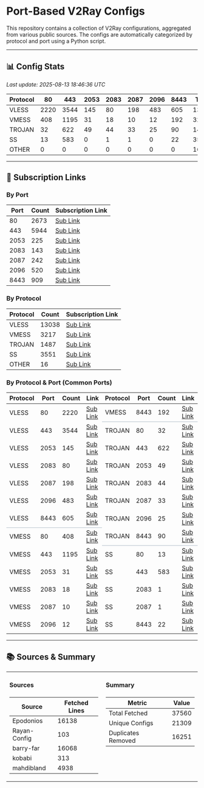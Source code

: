 
# Port-Based V2Ray Configs

This repository contains a collection of V2Ray configurations, aggregated from various public sources. The configs are automatically categorized by protocol and port using a Python script.

---

## 📊 Config Stats

<!-- START-STATS -->
_Last update: 2025-08-13 18:46:36 UTC_

| Protocol | 80 | 443 | 2053 | 2083 | 2087 | 2096 | 8443 | Total |
|---|---|---|---|---|---|---|---|---|
| VLESS | 2220 | 3544 | 145 | 80 | 198 | 483 | 605 | 13038 |
| VMESS | 408 | 1195 | 31 | 18 | 10 | 12 | 192 | 3217 |
| TROJAN | 32 | 622 | 49 | 44 | 33 | 25 | 90 | 1487 |
| SS | 13 | 583 | 0 | 1 | 1 | 0 | 22 | 3551 |
| OTHER | 0 | 0 | 0 | 0 | 0 | 0 | 0 | 16 |
<!-- END-STATS -->

---

## 🔗 Subscription Links

<!-- START-LINKS -->
### By Port
| Port | Count | Subscription Link |
|---|---|---|
| 80 | 2673 | [Sub Link](https://raw.githubusercontent.com/hamedcode/port-based-v2ray-configs/main/sub/port_80.txt) |
| 443 | 5944 | [Sub Link](https://raw.githubusercontent.com/hamedcode/port-based-v2ray-configs/main/sub/port_443.txt) |
| 2053 | 225 | [Sub Link](https://raw.githubusercontent.com/hamedcode/port-based-v2ray-configs/main/sub/port_2053.txt) |
| 2083 | 143 | [Sub Link](https://raw.githubusercontent.com/hamedcode/port-based-v2ray-configs/main/sub/port_2083.txt) |
| 2087 | 242 | [Sub Link](https://raw.githubusercontent.com/hamedcode/port-based-v2ray-configs/main/sub/port_2087.txt) |
| 2096 | 520 | [Sub Link](https://raw.githubusercontent.com/hamedcode/port-based-v2ray-configs/main/sub/port_2096.txt) |
| 8443 | 909 | [Sub Link](https://raw.githubusercontent.com/hamedcode/port-based-v2ray-configs/main/sub/port_8443.txt) |

### By Protocol
| Protocol | Count | Subscription Link |
|---|---|---|
| VLESS | 13038 | [Sub Link](https://raw.githubusercontent.com/hamedcode/port-based-v2ray-configs/main/sub/vless.txt) |
| VMESS | 3217 | [Sub Link](https://raw.githubusercontent.com/hamedcode/port-based-v2ray-configs/main/sub/vmess.txt) |
| TROJAN | 1487 | [Sub Link](https://raw.githubusercontent.com/hamedcode/port-based-v2ray-configs/main/sub/trojan.txt) |
| SS | 3551 | [Sub Link](https://raw.githubusercontent.com/hamedcode/port-based-v2ray-configs/main/sub/ss.txt) |
| OTHER | 16 | [Sub Link](https://raw.githubusercontent.com/hamedcode/port-based-v2ray-configs/main/sub/other.txt) |

### By Protocol & Port (Common Ports)
<table><thead><tr><th>Protocol</th><th>Port</th><th>Count</th><th>Link</th><th>Protocol</th><th>Port</th><th>Count</th><th>Link</th></tr></thead><tbody><tr><td>VLESS</td><td>80</td><td>2220</td><td><a href="https://raw.githubusercontent.com/hamedcode/port-based-v2ray-configs/main/detailed/vless/80.txt">Sub Link</a></td><td>VMESS</td><td>8443</td><td>192</td><td><a href="https://raw.githubusercontent.com/hamedcode/port-based-v2ray-configs/main/detailed/vmess/8443.txt">Sub Link</a></td></tr><tr><td>VLESS</td><td>443</td><td>3544</td><td><a href="https://raw.githubusercontent.com/hamedcode/port-based-v2ray-configs/main/detailed/vless/443.txt">Sub Link</a></td><td style="border-top: 2px solid #d0d7de;">TROJAN</td><td style="border-top: 2px solid #d0d7de;">80</td><td style="border-top: 2px solid #d0d7de;">32</td><td style="border-top: 2px solid #d0d7de;"><a href="https://raw.githubusercontent.com/hamedcode/port-based-v2ray-configs/main/detailed/trojan/80.txt">Sub Link</a></td></tr><tr><td>VLESS</td><td>2053</td><td>145</td><td><a href="https://raw.githubusercontent.com/hamedcode/port-based-v2ray-configs/main/detailed/vless/2053.txt">Sub Link</a></td><td>TROJAN</td><td>443</td><td>622</td><td><a href="https://raw.githubusercontent.com/hamedcode/port-based-v2ray-configs/main/detailed/trojan/443.txt">Sub Link</a></td></tr><tr><td>VLESS</td><td>2083</td><td>80</td><td><a href="https://raw.githubusercontent.com/hamedcode/port-based-v2ray-configs/main/detailed/vless/2083.txt">Sub Link</a></td><td>TROJAN</td><td>2053</td><td>49</td><td><a href="https://raw.githubusercontent.com/hamedcode/port-based-v2ray-configs/main/detailed/trojan/2053.txt">Sub Link</a></td></tr><tr><td>VLESS</td><td>2087</td><td>198</td><td><a href="https://raw.githubusercontent.com/hamedcode/port-based-v2ray-configs/main/detailed/vless/2087.txt">Sub Link</a></td><td>TROJAN</td><td>2083</td><td>44</td><td><a href="https://raw.githubusercontent.com/hamedcode/port-based-v2ray-configs/main/detailed/trojan/2083.txt">Sub Link</a></td></tr><tr><td>VLESS</td><td>2096</td><td>483</td><td><a href="https://raw.githubusercontent.com/hamedcode/port-based-v2ray-configs/main/detailed/vless/2096.txt">Sub Link</a></td><td>TROJAN</td><td>2087</td><td>33</td><td><a href="https://raw.githubusercontent.com/hamedcode/port-based-v2ray-configs/main/detailed/trojan/2087.txt">Sub Link</a></td></tr><tr><td>VLESS</td><td>8443</td><td>605</td><td><a href="https://raw.githubusercontent.com/hamedcode/port-based-v2ray-configs/main/detailed/vless/8443.txt">Sub Link</a></td><td>TROJAN</td><td>2096</td><td>25</td><td><a href="https://raw.githubusercontent.com/hamedcode/port-based-v2ray-configs/main/detailed/trojan/2096.txt">Sub Link</a></td></tr><tr><td style="border-top: 2px solid #d0d7de;">VMESS</td><td style="border-top: 2px solid #d0d7de;">80</td><td style="border-top: 2px solid #d0d7de;">408</td><td style="border-top: 2px solid #d0d7de;"><a href="https://raw.githubusercontent.com/hamedcode/port-based-v2ray-configs/main/detailed/vmess/80.txt">Sub Link</a></td><td>TROJAN</td><td>8443</td><td>90</td><td><a href="https://raw.githubusercontent.com/hamedcode/port-based-v2ray-configs/main/detailed/trojan/8443.txt">Sub Link</a></td></tr><tr><td>VMESS</td><td>443</td><td>1195</td><td><a href="https://raw.githubusercontent.com/hamedcode/port-based-v2ray-configs/main/detailed/vmess/443.txt">Sub Link</a></td><td style="border-top: 2px solid #d0d7de;">SS</td><td style="border-top: 2px solid #d0d7de;">80</td><td style="border-top: 2px solid #d0d7de;">13</td><td style="border-top: 2px solid #d0d7de;"><a href="https://raw.githubusercontent.com/hamedcode/port-based-v2ray-configs/main/detailed/ss/80.txt">Sub Link</a></td></tr><tr><td>VMESS</td><td>2053</td><td>31</td><td><a href="https://raw.githubusercontent.com/hamedcode/port-based-v2ray-configs/main/detailed/vmess/2053.txt">Sub Link</a></td><td>SS</td><td>443</td><td>583</td><td><a href="https://raw.githubusercontent.com/hamedcode/port-based-v2ray-configs/main/detailed/ss/443.txt">Sub Link</a></td></tr><tr><td>VMESS</td><td>2083</td><td>18</td><td><a href="https://raw.githubusercontent.com/hamedcode/port-based-v2ray-configs/main/detailed/vmess/2083.txt">Sub Link</a></td><td>SS</td><td>2083</td><td>1</td><td><a href="https://raw.githubusercontent.com/hamedcode/port-based-v2ray-configs/main/detailed/ss/2083.txt">Sub Link</a></td></tr><tr><td>VMESS</td><td>2087</td><td>10</td><td><a href="https://raw.githubusercontent.com/hamedcode/port-based-v2ray-configs/main/detailed/vmess/2087.txt">Sub Link</a></td><td>SS</td><td>2087</td><td>1</td><td><a href="https://raw.githubusercontent.com/hamedcode/port-based-v2ray-configs/main/detailed/ss/2087.txt">Sub Link</a></td></tr><tr><td>VMESS</td><td>2096</td><td>12</td><td><a href="https://raw.githubusercontent.com/hamedcode/port-based-v2ray-configs/main/detailed/vmess/2096.txt">Sub Link</a></td><td>SS</td><td>8443</td><td>22</td><td><a href="https://raw.githubusercontent.com/hamedcode/port-based-v2ray-configs/main/detailed/ss/8443.txt">Sub Link</a></td></tr></tbody></table>
<!-- END-LINKS -->

---

## 📚 Sources & Summary

<!-- START-SOURCES -->

<table width="100%" style="border: none; border-collapse: collapse;">
  <tr style="background-color: transparent;">
    <td width="50%" valign="top" style="border: none; padding-right: 10px;">
      <h4>Sources</h4>
      <table><thead><tr><th>Source</th><th>Fetched Lines</th></tr></thead><tbody><tr><td>Epodonios</td><td>16138</td></tr><tr><td>Rayan-Config</td><td>103</td></tr><tr><td>barry-far</td><td>16068</td></tr><tr><td>kobabi</td><td>313</td></tr><tr><td>mahdibland</td><td>4938</td></tr></tbody></table>
    </td>
    <td width="50%" valign="top" style="border: none; padding-left: 10px;">
      <h4>Summary</h4>
      <table><thead><tr><th>Metric</th><th>Value</th></tr></thead><tbody><tr><td>Total Fetched</td><td>37560</td></tr><tr><td>Unique Configs</td><td>21309</td></tr><tr><td>Duplicates Removed</td><td>16251</td></tr></tbody></table>
    </td>
  </tr>
</table>

<!-- END-SOURCES -->
